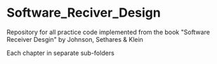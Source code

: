 # Software_Reciver_Design

Repository for all practice code implemented from the book "Software Receiver Desgin" by Johnson, Sethares & Klein 

Each chapter in separate sub-folders 




